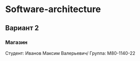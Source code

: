 # Software-architecture
## Вариант 2
### Магазин
Студент: Иванов Максим Валерьевич/
Группа: M80-1140-22
